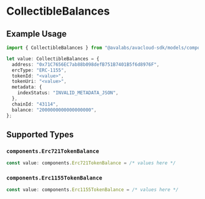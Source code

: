 # CollectibleBalances

## Example Usage

```typescript
import { CollectibleBalances } from "@avalabs/avacloud-sdk/models/components";

let value: CollectibleBalances = {
  address: "0x71C7656EC7ab88b098defB751B7401B5f6d8976F",
  ercType: "ERC-1155",
  tokenId: "<value>",
  tokenUri: "<value>",
  metadata: {
    indexStatus: "INVALID_METADATA_JSON",
  },
  chainId: "43114",
  balance: "2000000000000000000",
};
```

## Supported Types

### `components.Erc721TokenBalance`

```typescript
const value: components.Erc721TokenBalance = /* values here */
```

### `components.Erc1155TokenBalance`

```typescript
const value: components.Erc1155TokenBalance = /* values here */
```

